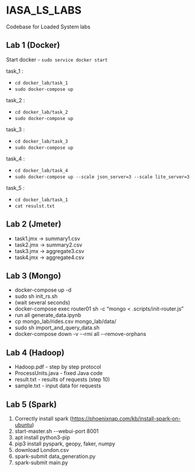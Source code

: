 # IASA_LS_LABS
Codebase for Loaded System labs

## Lab 1 (Docker)

Start docker - `sudo service docker start`

task_1 :
- `cd docker_lab/task_1`
- `sudo docker-compose up`

task_2 :
- `cd docker_lab/task_2`
- `sudo docker-compose up`

task_3 :
- `cd docker_lab/task_3`
- `sudo docker-compose up`

task_4 :
- `cd docker_lab/task_4`
- `sudo docker-compose up --scale json_server=3 --scale lite_server=3`

task_5 :
- `cd docker_lab/task_1`
- `cat resulst.txt`

## Lab 2 (Jmeter)

- task1.jmx -> summary1.csv
- task2.jmx -> summary2.csv
- task3.jmx -> aggregate3.csv
- task4.jmx -> aggregate4.csv

## Lab 3 (Mongo)

- docker-compose up -d
- sudo sh init_rs.sh
- (wait several seconds)
- docker-compose exec router01 sh -c “mongo < .scripts/init-router.js”
- run all generate_data.ipynb
- cp mongo_lab/rides.csv mongo_lab/data/
- sudo sh import_and_query_data.sh
- docker-compose down -v --rmi all --remove-orphans

## Lab 4 (Hadoop)

- Hadoop.pdf - step by step protocol
- ProcessUnits.java - fixed Java code
- result.txt - results of requests (step 10)
- sample.txt - input data for requests 

## Lab 5 (Spark)

1. Correctly install spark (https://phoenixnap.com/kb/install-spark-on-ubuntu)
2. start-master.sh --webui-port 8001
3. apt install python3-pip
4. pip3 install pyspark, geopy, faker, numpy
5. download London.csv
6. spark-submit data_generation.py
7. spark-submit main.py
